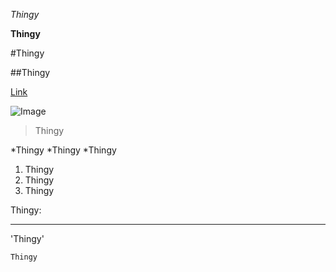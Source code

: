 *Thingy*

**Thingy**

#Thingy

##Thingy

[Link](https://apcalpe.github.io/cse15l-lab-reports-sp23/index.html)

![Image](https://www.google.com/url?sa=i&url=http%3A%2F%2Ft1.gstatic.com%2Flicensed-image%3Fq%3Dtbn%3AANd9GcQhL8Y6-d7ysCV-CW_MFlLm1yPtXExm7Zi2dhR9ufs88tRKNXF1m0mdX7f5f9bfgiQryu4FIiwn96wb2gY&psig=AOvVaw1vHFZym99LltIjlgBoYnsX&ust=1680913858624000&source=images&cd=vfe&ved=0CA8QjRxqFwoTCPDzip3Clv4CFQAAAAAdAAAAABAI)

>Thingy

*Thingy
*Thingy
*Thingy

1. Thingy
2. Thingy
3. Thingy

Thingy:

---

'Thingy'

```
Thingy
```
